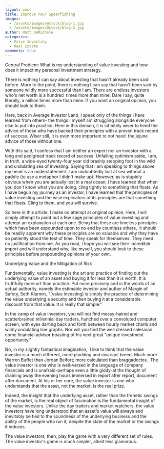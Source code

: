 ```yaml
---
layout: post
title: Improve Your Spearfishing
images:
  - /assets/images/@stock/blog-1.jpg
  - /assets/images/@stock/blog-2.jpg
author: Matt DeMichele
categories:
  - Value Investing
  - Real Estate
comments: true
---
```


Central Problem: What is my understanding of value investing and how does it impact my personal investment strategy.

There is nothing I can say about investing that hasn't already been said before. More to the point, there is nothing I can say that hasn't been said by someone wildly more successful than I am. There are endless investors who's net worth is a hundred  times more than mine. Dare I say, quite literally, a million times more than mine. If you want an original opinion, you should look to them. 

Here, back in Average Investor Land, I speak only of the things I have learned from others- the things I myself am struggling alongside everyone else to put into practice. Here in this domain, it is infinitely wiser to heed the advice of those who have backed their principles with a proven track record of success. Wiser still, it is even more important to not heed  the jejune advice of those without one.

With this said, I confess that I am neither an expert nor an investor with a long and pedigreed track record of success. Unfailing optimism aside, I am, in truth, a wide-eyed twenty-four year old brashly stepping foot in the wild and undulating sea of investing. Saying that I am speaking to things above my head is an understatement. I am undoubtedly lost at sea without a paddle (to use a metaphor I didn't make up). However, as is stupidly obvious when you are actually lost in a real ocean, I have learned that when you don't know what you are doing, cling tightly to something that floats. As I have begun my journey as an investor, I have learned that the principles of value investing and the wise explicators of its principles are that something that floats. Cling to them, and you will survive.

So here in this article, I make no attempt at original opinion. Here, I will simply attempt to point out a few sage principles of value investing and attempt an explanation at each one. Being that these are timeless principles which have been expounded upon to no end by countless others,  it should be readily apparent why these principles are so valuable and why they have so patiently stood the test of time. They speak for themselves. They need no justification from me. As you read, I hope you will see their incredible import and will understand why, like myself, you should look to these principles before propounding opinions of your own.

Underlying Value and the Mitigation of Risk

Fundamentally, value investing is the art and practice of finding out the underlying value of an asset and buying it for less than it is worth. It is truthfully more art than practice. Put more precisely and in the words of an actual authority, namely the estimable investor and author of Margin of Safety, Seth Klarmin, "[value investing] is simply the practice of determining the value underlying a security and then buying it at a considerable discount from that value. It is really that simple." 

In the camp of value investors, you will not find messy-haired and scatterbrained millennial day traders, hunched over a convoluted computer screen, with eyes darting back and forth between hourly market charts and wildly undulating line graphs. Nor will you find the well dressed salesman come financial advisor boasting of his next great "unique investment opportunity."

No, in my slightly fantastical imagination,  I like to think that the value investor is a much different, more plodding and invariant breed. Much more Warren Buffet than Jordan Belfort; more calculated than braggadocios.  The value investor is one who is well-versed in the language of company financials and is unafraid-perhaps even a little giddy-at the thought of draining away the evening hours immersed in report after report, document after document. At his or her core, the value investor is one who understands that the asset, not the market, is the real prize. 

Indeed, the insight that the underlying asset, rather than the frenetic swings of the market, is the real object of fascination is the fundamental insight of the value investors. Unlike the day traders and market watchers, the value investors have long understood that an asset's value will always and inevitably be tied to the soundness of the underlying business and the ability of the people who run it, despite the state of the market or the swings it induces. 

The value investors, then, play the game with a very different set of rules. The value investor's game is much simpler, albeit less glamorous. 
